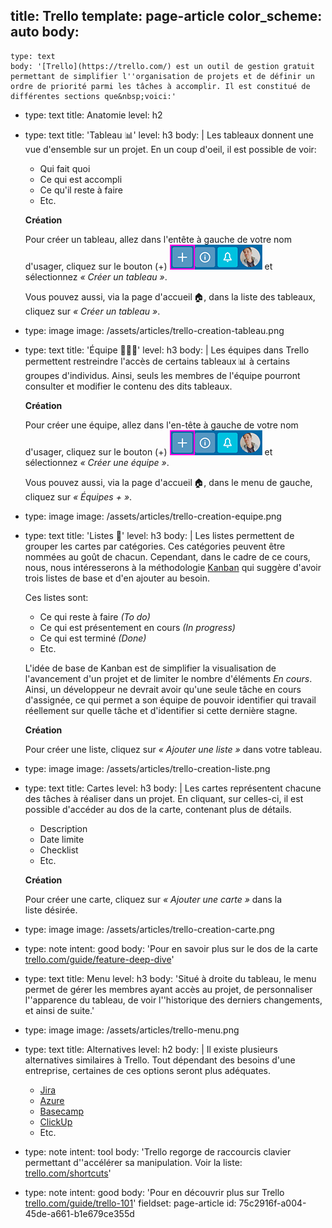 title: Trello
template: page-article
color_scheme: auto
body:
  -
    type: text
    body: '[Trello](https://trello.com/) est un outil de gestion gratuit permettant de simplifier l''organisation de projets et de définir un ordre de priorité parmi les tâches à accomplir. Il est constitué de différentes sections que&nbsp;voici:'
  -
    type: text
    title: Anatomie
    level: h2
  -
    type: text
    title: 'Tableau 📊'
    level: h3
    body: |
      Les tableaux donnent une vue d'ensemble sur un projet. En un coup d'oeil, il est possible de&nbsp;voir:
      
      - Qui fait quoi
      - Ce qui est accompli
      - Ce qu'il reste à faire
      - Etc.
      
      **Création**
      
      Pour créer un tableau, allez dans l'entête à gauche de votre nom d'usager, cliquez sur le bouton&nbsp;(+) ![](/assets/articles/trello-nav.png) et sélectionnez _«&nbsp;Créer un&nbsp;tableau&nbsp;»_.
      
      Vous pouvez aussi, via la page d'accueil&thinsp;🏠, dans la liste des tableaux, cliquez sur _«&nbsp;Créer un&nbsp;tableau&nbsp;»_.
  -
    type: image
    image: /assets/articles/trello-creation-tableau.png
  -
    type: text
    title: 'Équipe 🧑🤝🧑'
    level: h3
    body: |
      Les équipes dans Trello permettent restreindre l'accès de certains tableaux&thinsp;📊 à certains groupes d'individus. Ainsi, seuls les membres de l'équipe pourront consulter et modifier le contenu des dits&nbsp;tableaux.
      
      **Création**
      
      Pour créer une équipe, allez dans l'en-tête à gauche de votre nom d'usager, cliquez sur le bouton&nbsp;(+) ![](/assets/articles/trello-nav.png) et sélectionnez _«&nbsp;Créer une&nbsp;équipe&nbsp;»_.
      
      Vous pouvez aussi, via la page d'accueil&thinsp;🏠, dans le menu de gauche, cliquez sur _«&nbsp;Équipes&nbsp;+&nbsp;»_.
  -
    type: image
    image: /assets/articles/trello-creation-equipe.png
  -
    type: text
    title: 'Listes 📝'
    level: h3
    body: |
      Les listes permettent de grouper les cartes par catégories. Ces catégories peuvent être nommées au goût de chacun. Cependant, dans le cadre de ce cours, nous, nous intéresserons à la méthodologie [Kanban](https://fr.wikipedia.org/wiki/Kanban_(d%C3%A9veloppement)) qui suggère d'avoir trois listes de base et d'en ajouter au&nbsp;besoin.
      
      Ces listes&nbsp;sont:
      
      - Ce qui reste à faire&nbsp;_(To do)_
      - Ce qui est présentement en cours _(In&nbsp;progress)_
      - Ce qui est terminé&nbsp;_(Done)_
      - Etc.
      
      L'idée de base de Kanban est de simplifier la visualisation de l'avancement d'un projet et de limiter le nombre d'éléments _En cours_. Ainsi, un développeur ne devrait avoir qu'une seule tâche en cours d'assignée, ce qui permet a son équipe de pouvoir identifier qui travail réellement sur quelle tâche et d'identifier si cette dernière&nbsp;stagne.
      
      **Création**
      
      Pour créer une liste, cliquez sur _«&nbsp;Ajouter une&nbsp;liste&nbsp;»_ dans votre&nbsp;tableau.
  -
    type: image
    image: /assets/articles/trello-creation-liste.png
  -
    type: text
    title: Cartes
    level: h3
    body: |
      Les cartes représentent chacune des tâches à réaliser dans un projet. En cliquant, sur celles-ci, il est possible d'accéder au dos de la carte, contenant plus de&nbsp;détails.
      
      - Description
      - Date limite
      - Checklist
      - Etc.
      
      **Création**
      
      Pour créer une carte, cliquez sur _«&nbsp;Ajouter une&nbsp;carte&nbsp;»_ dans la liste&nbsp;désirée.
  -
    type: image
    image: /assets/articles/trello-creation-carte.png
  -
    type: note
    intent: good
    body: 'Pour en savoir plus sur le dos de la carte [trello.com/guide/feature-deep-dive](https://trello.com/guide/feature-deep-dive.html)'
  -
    type: text
    title: Menu
    level: h3
    body: 'Situé à droite du tableau, le menu permet de gérer les membres ayant accès au projet, de personnaliser l''apparence du tableau, de voir l''historique des derniers changements, et ainsi de&nbsp;suite.'
  -
    type: image
    image: /assets/articles/trello-menu.png
  -
    type: text
    title: Alternatives
    level: h2
    body: |
      Il existe plusieurs alternatives similaires à Trello. Tout dépendant des besoins d'une entreprise, certaines de ces options seront plus&nbsp;adéquates.
      
      - [Jira](https://www.atlassian.com/fr/software/jira)
      - [Azure](https://azure.microsoft.com/fr-ca/)
      - [Basecamp](https://basecamp.com/)
      - [ClickUp](https://clickup.com/)
      - Etc.
  -
    type: note
    intent: tool
    body: 'Trello regorge de raccourcis clavier permettant d''accélérer sa manipulation. Voir la liste: [trello.com/shortcuts](https://trello.com/shortcuts)'
  -
    type: note
    intent: good
    body: 'Pour en découvrir plus sur Trello [trello.com/guide/trello-101](https://trello.com/guide/trello-101)'
fieldset: page-article
id: 75c2916f-a004-45de-a661-b1e679ce355d
